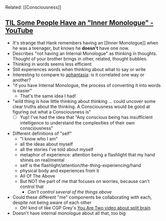Related: [[Consciousness]]
## [TIL Some People Have an "Inner Monologue" - YouTube](https://www.youtube.com/watch?v=XmTMU39tPgM)
- It's strange that Hank remembers having an [[Inner Monologue]] when he was a teenager, but knows he **doesn't** have one now.
- Describes "not having an Internal Monologue" as thinking in thoughts. Thought of your brother brings in other, related, thought bubbles.
- Thinking in words seems less efficient
- Still experiences words when thinking about what to say or write 
- Interesting to compare to [aphantasia](https://en.wikipedia.org/wiki/Aphantasia): is it correlated one way or another?
- "if you have Internal Monologue, the process of converting it into words is easier"
	- That's the same idea I had!
- "wild thing is how little thinking about thinking ... could uncover some clear truths about the thinking. A Consciousness would be good at figuring out what a Consciousness is"
	- [ ] Yup! I've had the idea that "Any conscious being has insufficient intelligence to understand the complexities of their own consciousness"
- Different definitions of "self"
	- "I know who I am"
	- all the ideas about myself
	- all the stories I've told about myself
	- metaphor of experience: attention being a flashlight that my hand shines on real/mental
	- self is the flashlight/attention/the-thing-experiencing/hand
	- physical body and experiences from it
	- All Of The Above
	- But NOT the part of me that focuses on worries, because can't control that
		- *Can't control several of the things above*
- Could these different "me" components be collaborating with each, despite not being aware of each other
	- Oh! kind of like CGP Grey's [You Are Two video about split brain](https://www.youtube.com/watch?v=wfYbgdo8e-8)
- Doesn't have internal monologue about all that, too big